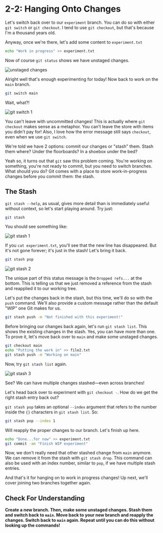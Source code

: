 # 2-2: Hanging Onto Changes

Let's switch back over to our `experiment` branch. You can do so with either `git switch` or `git checkout`. I tend to use `git checkout`, but that's because I'm a thousand years old.

Anyway, once we're there, let's add some content to `experiment.txt`

```bash
echo "Work in progress" >> experiment.txt
```

Now of course `git status` shows we have unstaged changes.

![unstaged changes](/img/git-status-5.png)

Alright well that's enough experimenting for today! Now back to work on the `main` branch.

```bash
git switch main
```

Wait, what?!

![git switch 1](/img/git-switch-1.png)

You can't leave with uncommitted changes! This is actually where `git checkout` makes sense as a metaphor. You can't leave the store with items you didn't pay for! Also, I love how the error message still says `checkout`, even when we use `git switch`.

We're told we have 2 options: commit our changes or "stash" them. Stash them where? Under the floorboards? In a shoebox under the bed?

Yeah so, it turns out that `git` saw this problem coming. You're working on something, you're not ready to commit, but you need to switch branches. What should you do? Git comes with a place to store work-in-progress changes before you commit them: the stash. 

## The Stash

`git stash --help`, as usual, gives more detail than is immediately useful without context, so let's start playing around. Try just:

```bash
git stash
```

You should see something like:

![git stash 1](/img/git-stash-1.png)

If you `cat experiment.txt`, you'll see that the new line has disappeared. But it's not gone forever; it's just in the stash! Let's bring it back.

```bash
git stash pop
```

![git stash 2](/img/git-stash-2.png)

The unique part of this status message is the `Dropped refs...` at the bottom. This is telling us that we just removed a reference from the stash and reapplied it to our working tree.

Let's put the changes back in the stash, but this time, we'll do so with the `push` command. We'll also provide a custom message rather than the default "WIP" one Git makes for us.

```bash
git stash push -m "Not finished with this experiment!"
```

Before bringing our changes back again, let's run `git stash list`. This shows the existing changes in the stash. Yes, you can have more than one. To prove it, let's move back over to `main` and make some unstaged changes.

```bash
git checkout main
echo "Putting the work in" >> file2.txt
git stash push -m "Working on main"
```

Now, try `git stash list` again.

![git stash 3](/img/git-stash-3.png)

See? We can have multiple changes stashed—even across branches! 

Let's head back over to experiment with `git checkout -`. How do we get the right stash entry back out?

`git stash pop` takes an optional `--index` argument that refers to the number inside the `{}` characters in `git stash list`. So:

```bash
git stash pop --index 1
```

Will reapply the proper changes to our branch. Let's finish up here.

```bash
echo "Done...for now" >> experiment.txt
git commit -am "Finish WIP experiment"
```

Now, we don't really need that other stashed change from `main` anymore. We can remove it from the stash with `git stash drop`. This command can also be used with an index number, similar to `pop`, if we have multiple stash entries.

And that's it for hanging on to work in progress changes! Up next, we'll cover joining two branches together again.


## Check For Understanding

**Create a new branch. Then, make some unstaged changes. Stash them and switch back to `main`. Move back to your new branch and reapply the changes. Switch back to `main` again. Repeat until you can do this without looking up the commands!**

